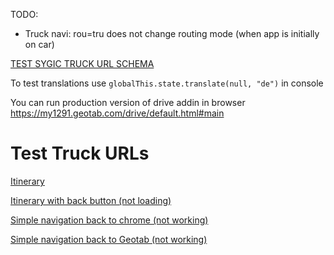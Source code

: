 TODO:
* Truck navi: rou=tru does not change routing mode (when app is initially on car)


[TEST SYGIC TRUCK URL SCHEMA](http://com.sygic.aura//coordinate%7C17.33538055419922%7C48.141998291015625%7Cdrive&&&truckSettings%7Cwei=20000%7Caxl=5000%7Clen=10000%7Cwid=2500%7Chei=3000%7Crou=tru)


To test translations use ```globalThis.state.translate(null, "de")``` in console

You can run production version of drive addin in browser https://my1291.geotab.com/drive/default.html#main


# Test Truck URLs

[Itinerary](http://com.sygic.aura://routeimport|%7B%22version%22%3A%223.1%22%2C%22directives%22%3A%7B%22vehicleType%22%3A%22truck%22%2C%22routeComputeType%22%3A%22truck%22%7D%2C%22vehicleRestrictions%22%3A%7B%22weight%22%3A%2210000%22%2C%22totalLength%22%3A%2210000%22%2C%22width%22%3A%222500%22%2C%22height%22%3A%223000%22%7D%2C%22routeParts%22%3A%5B%7B%22waypointFrom%22%3A%7B%22lat%22%3A48.21876335144043%2C%22lon%22%3A17.398276329040527%2C%22type%22%3A%22via%22%7D%2C%22waypointTo%22%3A%7B%22lat%22%3A48.58326530456543%2C%22lon%22%3A18.86029624938965%2C%22type%22%3A%22via%22%7D%7D%2C%7B%22waypointFrom%22%3A%7B%22lat%22%3A48.58326530456543%2C%22lon%22%3A18.86029624938965%2C%22type%22%3A%22via%22%7D%2C%22waypointTo%22%3A%7B%22lat%22%3A48.90040397644043%2C%22lon%22%3A18.0250883102417%2C%22type%22%3A%22finish%22%7D%7D%5D%7D)

[Itinerary with back button (not loading)](http://com.sygic.aura://routeimport|%7B%22version%22%3A%223.1%22%2C%22directives%22%3A%7B%22vehicleType%22%3A%22truck%22%2C%22routeComputeType%22%3A%22truck%22%7D%2C%22vehicleRestrictions%22%3A%7B%22weight%22%3A%2210000%22%2C%22totalLength%22%3A%2210000%22%2C%22width%22%3A%222500%22%2C%22height%22%3A%223000%22%7D%2C%22routeParts%22%3A%5B%7B%22waypointFrom%22%3A%7B%22lat%22%3A48.21876335144043%2C%22lon%22%3A17.398276329040527%2C%22type%22%3A%22via%22%7D%2C%22waypointTo%22%3A%7B%22lat%22%3A48.58326530456543%2C%22lon%22%3A18.86029624938965%2C%22type%22%3A%22via%22%7D%7D%2C%7B%22waypointFrom%22%3A%7B%22lat%22%3A48.58326530456543%2C%22lon%22%3A18.86029624938965%2C%22type%22%3A%22via%22%7D%2C%22waypointTo%22%3A%7B%22lat%22%3A48.90040397644043%2C%22lon%22%3A18.0250883102417%2C%22type%22%3A%22finish%22%7D%7D%5D%7D&&&back_button|com.geotab.androidCheckmate)

[Simple navigation back to chrome (not working)](http://com.sygic.aura://coordinate|17.17130470275879|48.17758750915527|drive&&&truckSettings|wei=10000&axw=5000&len=10000&wid=2500&hei=3000&rou=tru&&&back_button|com.android.chrome)

[Simple navigation back to Geotab (not working)](http://com.sygic.aura://coordinate|17.17130470275879|48.17758750915527|drive&&&truckSettings|wei=10000&axw=5000&len=10000&wid=2500&hei=3000&rou=tru&&&back_button|com.geotab.androidCheckmate)